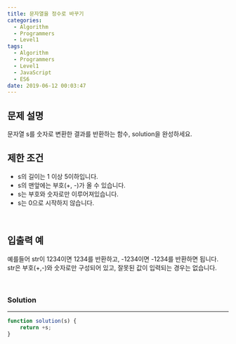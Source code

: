 ```yaml
---
title: 문자열을 정수로 바꾸기
categories:
  - Algorithm
  - Programmers
  - Level1
tags:
  - Algorithm
  - Programmers
  - Level1
  - JavaScript
  - ES6
date: 2019-06-12 00:03:47
---
```


## 문제 설명
문자열 s를 숫자로 변환한 결과를 반환하는 함수, solution을 완성하세요.

<!-- more -->

## 제한 조건
- s의 길이는 1 이상 5이하입니다.
- s의 맨앞에는 부호(+, -)가 올 수 있습니다.
- s는 부호와 숫자로만 이루어져있습니다.
- s는 0으로 시작하지 않습니다.

<br/>

## 입출력 예
예를들어 str이 1234이면 1234를 반환하고, -1234이면 -1234를 반환하면 됩니다.<br/>
str은 부호(+,-)와 숫자로만 구성되어 있고, 잘못된 값이 입력되는 경우는 없습니다.

<br/>


### Solution

---

```javascript
function solution(s) {
    return +s;
}
```